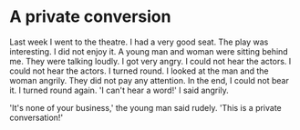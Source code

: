 # A private conversion
Last week I went to the theatre. I had a very good seat. The play was interesting. I did not enjoy it. A young man and woman were sitting behind me. They were talking loudly. I got very angry. I could not hear the actors. I could not hear the actors. I turned round. I looked at the man and the woman angrily. They did not pay any attention. In the end, I could not bear it. I turned round again. 'I can't hear a word!' I said angrily.

'It's none of your business,' the young man said rudely. 'This is a private conversation!'